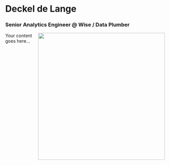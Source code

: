 <h1> Deckel de Lange </h1> 
<h3> Senior Analytics Engineer @ Wise / Data Plumber </h3>

<img align='right' src='https://viralviralvideos.com/wp-content/uploads/2014/06/GIF-Hacker.gif' width='400'>

Your content goes here...
